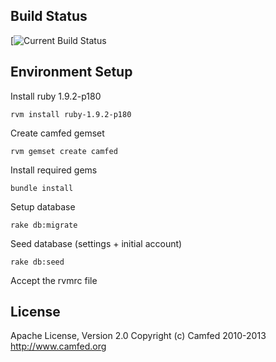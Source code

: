 ## Build Status
[![Current Build Status](http://travis-ci.org/CamfedCode/Camfed.png)

## Environment Setup

Install ruby 1.9.2-p180

    rvm install ruby-1.9.2-p180

Create camfed gemset

    rvm gemset create camfed

Install required gems

    bundle install

Setup database

    rake db:migrate

Seed database (settings + initial account)

    rake db:seed

Accept the rvmrc file

## License
Apache License, Version 2.0
Copyright (c) Camfed 2010-2013
http://www.camfed.org

